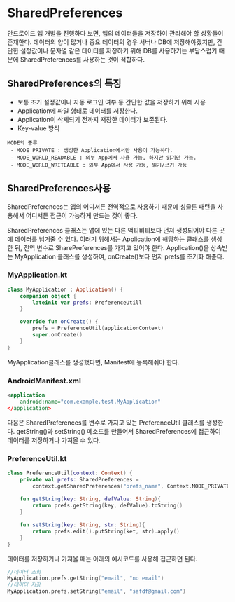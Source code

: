 SharedPreferences
================
안드로이드 앱 개발을 진행하다 보면, 앱의 데이터들을 저장하여 관리해야 할 상황들이 존재한다. 데이터의 양이 많거나 중요 데이터의 경우 서버나 DB에 저장해야겠지만, 간단한 설정값이나 문자열 같은 데이터를 저장하기 위해 DB를 사용하기는 부담스럽기 때문에 SharedPreferences를 사용하는 것이 적합하다.   

## **SharedPreferences의 특징**
- 보통 초기 설정값이나 자동 로그인 여부 등 간단한 값을 저장하기 위해 사용
- Application에 파일 형태로 데이터를 저장한다.
- Application이 삭제되기 전까지 저장한 데이터가 보존된다.
- Key-value 방식
```
MODE의 종류
 - MODE_PRIVATE : 생성한 Application에서만 사용이 가능하다.
 - MODE_WORLD_READABLE : 외부 App에서 사용 가능, 하지만 읽기만 가능.
 - MODE_WORLD_WRITEABLE : 외부 App에서 사용 가능, 읽기/쓰기 가능
```

## **SharedPreferences사용**

SharedPreferences는 앱의 어디서든 전역적으로 사용하기 때문에 싱글톤 패턴을 사용해서 어디서든 접근이 가능하게 만드는 것이 좋다.  

SharedPreferences 클래스는 앱에 있는 다른 액티비티보다 먼저 생성되어야 다른 곳에 데이터를 넘겨줄 수 있다. 이러기 위해서는 Application에 해당하는 클래스를 생성한 뒤, 전역 변수로 SharePreferences를 가지고 있어야 한다. Application()을 상속받는 MyApplication 클래스를 생성하여, onCreate()보다 먼저 prefs를 초기화 해준다.

### **MyApplication.kt**
```kt
class MyApplication : Application() {
    companion object {
        lateinit var prefs: PreferenceUtill
    }

    override fun onCreate() {
        prefs = PreferenceUtil(applicationContext)
        super.onCreate()
    }
}
```

MyApplication클래스를 생성했다면, Manifest에 등록해줘야 한다.
### **AndroidManifest.xml**
```xml
<application
    android:name="com.example.test.MyApplication"
</application>
```

다음은 SharedPreferences를 변수로 가지고 있는 PreferenceUtil 클래스를 생성한다. getString()과 setString() 메소드를 만들어서 SharedPreferences에 접근하여 데이터를 저장하거나 가져올 수 있다.

### **PreferenceUtil.kt**
```kt
class PreferenceUtil(context: Context) {
    private val prefs: SharedPreferences =
        context.getSharedPreferences("prefs_name", Context.MODE_PRIVATE)
    
    fun getString(key: String, defValue: String){
        return prefs.getString(key, defValue).toString()
    }

    fun setString(key: String, str: String){
        return prefs.edit().putString(ket, str).apply()
    }
}
```
데이터를 저장하거나 가져올 때는 아래의 예시코드를 사용해 접근하면 된다.
```kt
//데이터 조회
MyApplication.prefs.getString("email", "no email")
//데이터 저장
MyApplication.prefs.setString("email", "safdf@gmail.com")
```